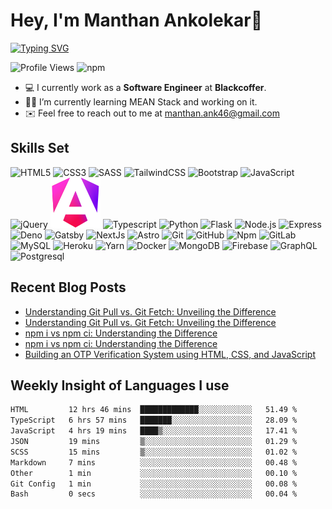 # Hey, I'm Manthan Ankolekar👋

[![Typing SVG](https://readme-typing-svg.demolab.com?font=Fira+Code&pause=1000&width=435&lines=Front+End+Developer;Learn%2C+Build%2C+Repeat)](https://git.io/typing-svg)

![Profile Views](https://komarev.com/ghpvc/?username=manthanank&color=brightgreen)
![npm](https://img.shields.io/npm/dt/manthanank)
<!-- ![npm](https://img.shields.io/npm/dw/manthanank)
![npm](https://img.shields.io/npm/dm/manthanank)
![npm](https://img.shields.io/npm/dy/manthanank) -->

- 💻 I currently work as a **Software Engineer** at **Blackcoffer**.
- 🧑‍💻 I’m currently learning MEAN Stack and working on it.
- ✉️ Feel free to reach out to me at [manthan.ank46@gmail.com](mailto:manthan.ank46@gmail.com)

## Skills Set

![HTML5](/assets/svg/html.svg)
![CSS3](/assets/svg/css.svg)
![SASS](/assets/svg/sass.svg)
![TailwindCSS](/assets/svg/tailwindcss.svg)
![Bootstrap](/assets/svg/bootstrap.svg)
![JavaScript](/assets/svg/javascript.svg)
![jQuery](/assets/svg/jquery.svg)
![Angular](/assets/svg/angular.svg)
![Typescript](/assets/svg/typescript.svg)
![Python](/assets/svg/python.svg)
![Flask](/assets/svg/flask.svg)
![Node.js](/assets/svg/nodejs.svg)
![Express](/assets/svg/express.svg)
![Deno](/assets/svg/deno.svg)
![Gatsby](/assets/svg/gatsby.svg)
![NextJs](/assets/svg/nextjs.svg)
![Astro](/assets/svg/astro.svg)
![Git](/assets/svg/git.svg)
![GitHub](/assets/svg/github.svg)
![Npm](/assets/svg/npm.svg)
![GitLab](/assets/svg/gitlab.svg)
![MySQL](/assets/svg/mysql.svg)
![Heroku](/assets/svg/heroku.svg)
![Yarn](/assets/svg/yarn.svg)
![Docker](/assets/svg/docker.svg)
![MongoDB](/assets/svg//mongodb.svg)
![Firebase](/assets/svg/firebase.svg)
![GraphQL](/assets/svg/graphql.svg)
![Postgresql](/assets/svg/postgresql.svg)

## Recent Blog Posts

<!-- BLOG-POST-LIST:START -->
- [Understanding Git Pull vs. Git Fetch: Unveiling the Difference](https://manthanank.hashnode.dev/understanding-git-pull-vs-git-fetch-unveiling-the-difference)
- [Understanding Git Pull vs. Git Fetch: Unveiling the Difference](https://dev.to/manthanank/understanding-git-pull-vs-git-fetch-unveiling-the-difference-52i8)
- [npm i vs npm ci: Understanding the Difference](https://manthanank.hashnode.dev/npm-i-vs-npm-ci-understanding-the-difference)
- [npm i vs npm ci: Understanding the Difference](https://dev.to/manthanank/npm-i-vs-npm-ci-understanding-the-difference-2pfk)
- [Building an OTP Verification System using HTML, CSS, and JavaScript](https://dev.to/manthanank/building-an-otp-verification-system-using-html-css-and-javascript-2dlk)
<!-- BLOG-POST-LIST:END -->

## Weekly Insight of Languages I use

<!--START_SECTION:waka-->

```txt
HTML         12 hrs 46 mins  █████████████░░░░░░░░░░░░   51.49 %
TypeScript   6 hrs 57 mins   ███████░░░░░░░░░░░░░░░░░░   28.09 %
JavaScript   4 hrs 19 mins   ████▒░░░░░░░░░░░░░░░░░░░░   17.41 %
JSON         19 mins         ▒░░░░░░░░░░░░░░░░░░░░░░░░   01.29 %
SCSS         15 mins         ▒░░░░░░░░░░░░░░░░░░░░░░░░   01.02 %
Markdown     7 mins          ░░░░░░░░░░░░░░░░░░░░░░░░░   00.48 %
Other        1 min           ░░░░░░░░░░░░░░░░░░░░░░░░░   00.10 %
Git Config   1 min           ░░░░░░░░░░░░░░░░░░░░░░░░░   00.08 %
Bash         0 secs          ░░░░░░░░░░░░░░░░░░░░░░░░░   00.04 %
```

<!--END_SECTION:waka-->
